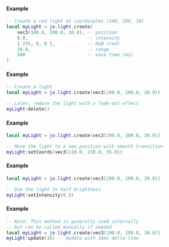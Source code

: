 <!-- #region client|jo.light.create -->
#### Example
```lua
-- Create a red light at coordinates (100, 200, 30)
local myLight = jo.light.create(
    vec3(100.0, 200.0, 30.0), -- position
    0.8,                      -- intensity
    { 255, 0, 0 },            -- RGB (red)
    10.0,                     -- range
    500                       -- ease time (ms)
)

```
<!-- #endregion client|jo.light.create -->


<!-- #region client|LightClass:delete -->
#### Example
```lua
-- Create a light
local myLight = jo.light.create(vec3(100.0, 200.0, 30.0))

-- Later, remove the light with a fade-out effect
myLight:delete()

```
<!-- #endregion client|LightClass:delete -->


<!-- #region client|LightClass:setCoords -->
#### Example
```lua
local myLight = jo.light.create(vec3(100.0, 200.0, 30.0))

-- Move the light to a new position with smooth transition
myLight:setCoords(vec3(110.0, 210.0, 35.0))

```
<!-- #endregion client|LightClass:setCoords -->


<!-- #region client|LightClass:setIntensity -->
#### Example
```lua
local myLight = jo.light.create(vec3(100.0, 200.0, 30.0))

-- Dim the light to half brightness
myLight:setIntensity(0.5)

```
<!-- #endregion client|LightClass:setIntensity -->


<!-- #region client|LightClass:update -->
#### Example
```lua
-- Note: This method is generally used internally
-- but can be called manually if needed
local myLight = jo.light.create(vec3(100.0, 200.0, 30.0))
myLight:update(16) -- Update with 16ms delta time

```
<!-- #endregion client|LightClass:update -->